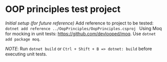 # OOP principles test project

_Initial setup (for future reference)_
Add reference to project to be tested: `dotnet add reference ../OopPrinciples/OopPrinciples.csproj `
Using Moq for mocking in unit tests: https://github.com/devlooped/moq. Use `dotnet add package moq`.

_NOTE_: Run `dotnet build` or `Ctrl + Shift + B => dotnet: build` before executing unit tests.